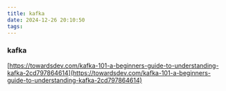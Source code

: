 ```yaml
---
title: kafka
date: 2024-12-26 20:10:50
tags:
---
```


### kafka

[https://towardsdev.com/kafka-101-a-beginners-guide-to-understanding-kafka-2cd797864614](https://towardsdev.com/kafka-101-a-beginners-guide-to-understanding-kafka-2cd797864614)
